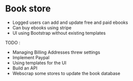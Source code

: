 <h1> Book store </h1>

- Logged users can add and update free and paid ebooks
- Can buy ebooks using stripe
- UI using Bootstrap without existing templates

TODO :

- Managing Billing Addresses threw settings
- Implement Paypal
- Using templates for the UI
- Build an API
- Webscrap some stores to update the book database